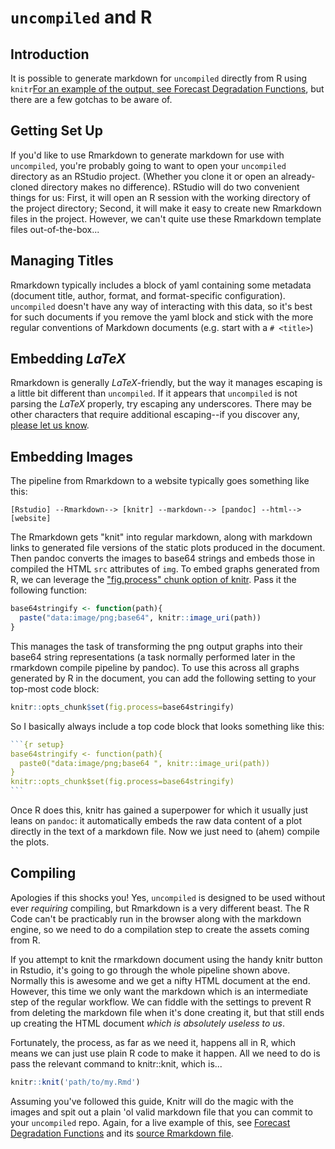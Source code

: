 # `uncompiled` and R

## Introduction

It is possible to generate markdown for `uncompiled` directly from R using `knitr`[For an example of the output, see <a href="http://aaboyles.github.io/q=pages/forecast-degradation.md">Forecast Degradation Functions</a>](sidenote), but there are a few gotchas to be aware of.

## Getting Set Up

If you'd like to use Rmarkdown to generate markdown for use with `uncompiled`, you're probably going to want to open your `uncompiled` directory as an RStudio project. (Whether you clone it or open an already-cloned directory makes no difference). RStudio will do two convenient things for us: First, it will open an R session with the working directory of the project directory; Second, it will make it easy to create new Rmarkdown files in the project. However, we can't quite use these Rmarkdown template files out-of-the-box...

## Managing Titles

Rmarkdown typically includes a block of yaml containing some metadata (document title, author, format, and format-specific configuration). `uncompiled` doesn't have any way of interacting with this data, so it's best for such documents if you remove the yaml block and stick with the more regular conventions of Markdown documents (e.g. start with a `# <title>`)

## Embedding $LaTeX$

Rmarkdown is generally $LaTeX$-friendly, but the way it manages escaping is a little bit different than `uncompiled`. If it appears that `uncompiled` is not parsing the $LaTeX$ properly, try escaping any underscores. There may be other characters that require additional escaping--if you discover any, [please let us know](https://github.com/AABoyles/uncompiled/issues/new/choose).

## Embedding Images

The pipeline from Rmarkdown to a website typically goes something like this:

```
[Rstudio] --Rmarkdown--> [knitr] --markdown--> [pandoc] --html--> [website]
```

The Rmarkdown gets "knit" into regular markdown, along with markdown links to generated file versions of the static plots produced in the document. Then pandoc converts the images to base64 strings and embeds those in compiled the HTML `src` attributes of `img`. To embed graphs generated from R, we can leverage the ["fig.process" chunk option of knitr](https://yihui.org/knitr/options/#plots). Pass it the following function:

```r
base64stringify <- function(path){
  paste("data:image/png;base64", knitr::image_uri(path))
}
```

This manages the task of transforming the png output graphs into their base64 string representations (a task normally performed later in the rmarkdown compile pipeline by pandoc). To use this across all graphs generated by R in the document, you can add the following setting to your top-most code block:

```r
knitr::opts_chunk$set(fig.process=base64stringify)
```

So I basically always include a top code block that looks something like this:

~~~r
```{r setup}
base64stringify <- function(path){
  paste0("data:image/png;base64 ", knitr::image_uri(path))
}
knitr::opts_chunk$set(fig.process=base64stringify)
```
~~~

Once R does this, knitr has gained a superpower for which it usually just leans on `pandoc`: it automatically embeds the raw data content of a plot directly in the text of a markdown file. Now we just need to (ahem) compile the plots.

## Compiling

Apologies if this shocks you! Yes, `uncompiled` is designed to be used without ever *requiring* compiling, but Rmarkdown is a very different beast. The R Code can't be practicably run in the browser along with the markdown engine, so we need to do a compilation step to create the assets coming from R.

If you attempt to knit the rmarkdown document using the handy knitr button in Rstudio, it's going to go through the whole pipeline shown above. Normally this is awesome and we get a nifty HTML document at the end. However, this time we only want the markdown which is an intermediate step of the regular workflow. We can fiddle with the settings to prevent R from deleting the markdown file when it's done creating it, but that still ends up creating the HTML document *which is absolutely useless to us*.

Fortunately, the process, as far as we need it, happens all in R, which means we can just use plain R code to make it happen. All we need to do is pass the relevant command to knitr::knit, which is...

```r
knitr::knit('path/to/my.Rmd')
```

Assuming you've followed this guide, Knitr will do the magic with the images and spit out a plain 'ol valid markdown file that you can commit to your `uncompiled` repo. Again, for a live example of this, see [Forecast Degradation Functions](http://aaboyles.github.io/q=pages/forecast-degradation.md) and its [source Rmarkdown file](https://github.com/AABoyles/aaboyles.github.io/blob/main/pages/forecast-degradation.Rmd).